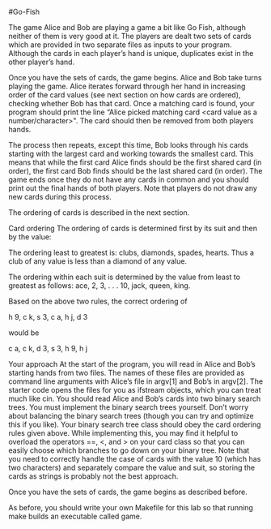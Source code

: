 #Go-Fish

The game
Alice and Bob are playing a game a bit like Go Fish, although neither of them is very good at it. The players are dealt two sets of cards which are provided in two separate files as inputs to your program. Although the cards in each player’s hand is unique, duplicates exist in the other player’s hand.

Once you have the sets of cards, the game begins. Alice and Bob take turns playing the game. Alice iterates forward through her hand in increasing order of the card values (see next section on how cards are ordered), checking whether Bob has that card. Once a matching card is found, your program should print the line “Alice picked matching card <card value as a number/character>". The card should then be removed from both players hands.

The process then repeats, except this time, Bob looks through his cards starting with the largest card and working towards the smallest card. This means that while the first card Alice finds should be the first shared card (in order), the first card Bob finds should be the last shared card (in order). The game ends once they do not have any cards in common and you should print out the final hands of both players. Note that players do not draw any new cards during this process.

The ordering of cards is described in the next section.

Card ordering
The ordering of cards is determined first by its suit and then by the value:

The ordering least to greatest is: clubs, diamonds, spades, hearts. Thus a club of any value is less than a diamond of any value.

The ordering within each suit is determined by the value from least to greatest as follows: ace, 2, 3, . . . 10, jack, queen, king.

Based on the above two rules, the correct ordering of

h 9, c k, s 3, c a, h j, d 3

would be

c a, c k, d 3, s 3, h 9, h j

Your approach
At the start of the program, you will read in Alice and Bob’s starting hands from two files. The names of these files are provided as command line arguments with Alice’s file in argv[1] and Bob’s in argv[2]. The starter code opens the files for you as ifstream objects, which you can treat much like cin. You should read Alice and Bob’s cards into two binary search trees. You must implement the binary search trees yourself. Don’t worry about balancing the binary search trees (though you can try and optimize this if you like). Your binary search tree class should obey the card ordering rules given above. While implementing this, you may find it helpful to overload the operators ==, <, and > on your card class so that you can easily choose which branches to go down on your binary tree. Note that you need to correctly handle the case of cards with the value 10 (which has two characters) and separately compare the value and suit, so storing the cards as strings is probably not the best approach.

Once you have the sets of cards, the game begins as described before.

As before, you should write your own Makefile for this lab so that running make builds an executable called game.
